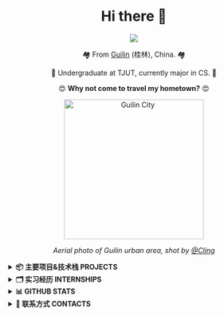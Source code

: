 

<div align="center">

# Hi there 👋
  
<img src="https://profile-counter.glitch.me/{RockChinQ}/count.svg" />

<p align="center">🏘️ From <a href="https://en.wikipedia.org/wiki/Guilin">Guilin</a> (桂林), China. 🏘️ </p>
<p align="center">🏫 Undergraduate at TJUT, currently major in CS. 🏫</p>
<p align="center">😍 <strong>Why not come to travel my hometown?</strong> 😍 </p>

<p align="center"><img width="280em" src="https://user-images.githubusercontent.com/45992437/221341503-34ab9cdd-21d4-40c4-9cc5-b578451a2a0b.jpg" alt="Guilin City" /> </p>

<p align="center"> <i>Aerial photo of Guilin urban area, shot by <a href="https://500px.com.cn/community/user-details/8d9e489d7419386dcf97a8b8198b78648">@Cling</a> </i>
</div>

<details>
<summary><strong>📦 主要项目&技术栈 PROJECTS</strong></summary>

- [QChatGPT⭐️](https://github.com/RockChinQ/QChatGPT) (Python, LLM, Flask, PyTest, Docker, SQLite) - 支持扩展的 LLM QQ / QQ频道 机器人🤖
- [Campux⭐️](https://github.com/idoknow/Campux) (Go, Gin, MongoDB, Redis, MinIO, Python, Vue, Vuetify, Docker) - QQ 空间校园墙自动化解决方案
- [free-one-api](https://github.com/RockChinQ/free-one-api) (Python, Flask, SQLite, Vue, ElementUI) - LLM 对话产品逆向工程接口网关
- [CallingGPT](https://github.com/RockChinQ/CallingGPT) (Python, OpenAI) - 轻量级 LLM Agent 开发框架
- [qcg-center](https://github.com/RockChinQ/qcg-center) (Go, Gin, Grafana, MongoDB, Docker) - QChatGPT 的遥测服务端
- [qcg-tester](https://github.com/RockChinQ/qcg-tester) (PyTest) - QChatGPT 的系统级测试工程
- [GhostJ](https://github.com/RockChinQ/GhostJ) (Java, Socket, Swing) - 基于 Socket 的远程控制平台

⭐️: 活跃维护

</details>

<details>
  <summary><strong>🗂️ 实习经历 INTERNSHIPS</strong></summary>

  - [@maimemo](https://github.com/maimemo) | 2023.7 ~ 2023.9 | Python 后端
  - [@baidu](https://github.com/baidu) | 2023.11 ~ 2024.4 | 测试开发
  - [@langgenius](https://github.com/langgenius) | 2024.8 ~  ⭐️ | 后端开发

⭐️: 至今
</details>

<details>
<summary> <strong>📊 GITHUB STATS </strong></summary>

<p> <img width="300em" src="https://github-readme-stats.vercel.app/api?username=RockChinQ&title_color=fa4694&count_private=true&theme=jolly" alt="RockChinQ" />
</p>

<p>
  <img width="300em" src="https://cr-skills-chart-widget.azurewebsites.net/api/api?username=rockchinq" alt="codersrank"/>
</p>

</details>


<!--<details>
<summary> <strong>😍 给我打钱 SPONSOR ME </strong></summary>

  
  ![F87213410BB5B64B5031979805631C33](https://github.com/RockChinQ/RockChinQ/assets/45992437/341b9aaf-35be-46de-97c1-52f78bbf8c87)
![0E762F2F9ABE5D884AC320DD23888C46](https://github.com/RockChinQ/RockChinQ/assets/45992437/88cbdeb1-586a-4c9f-b7fb-19a3a47907a2)

</details>-->


<details>
<summary> <strong>📲 联系方式 CONTACTS </strong></summary>

  - Email: junyan_qin@qq.com
  - QQ: 1010553892
  - WeChat: junyan_qin

</details>
